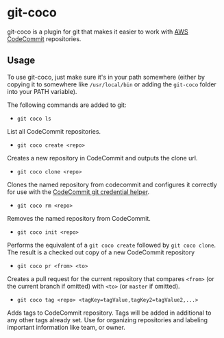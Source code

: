 # git-coco

git-coco is a plugin for git that makes it easier to work with [AWS CodeCommit](https://aws.amazon.com/codecommit/) repositories.

## Usage

To use git-coco, just make sure it's in your path somewhere (either by copying it to somewhere like `/usr/local/bin` or adding the `git-coco` folder into your PATH variable).

The following commands are added to git:

* `git coco ls`

List all CodeCommit repositories.

* `git coco create <repo>`

Creates a new repository in CodeCommit and outputs the clone url.

* `git coco clone <repo>`

Clones the named repository from codecommit and configures it correctly for use with the [CodeCommit git credential helper](https://docs.aws.amazon.com/cli/latest/reference/codecommit/credential-helper/index.html).

* `git coco rm <repo>`

Removes the named repository from CodeCommit.

* `git coco init <repo>`

Performs the equivalent of a `git coco create` followed by `git coco clone`. The result is a checked out copy of a new CodeCommit repository

* `git coco pr <from> <to>`

Creates a pull request for the current repository that compares `<from>` (or the current branch if omitted) with `<to>` (or `master` if omitted).

* `git coco tag <repo> <tagKey=tagValue,tagKey2=tagValue2,...>`

Adds tags to CodeCommit repository. Tags will be added in additional to any other tags already set. Use for organizing repositories and labeling important information like team, or owner.